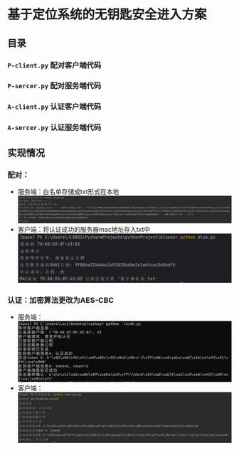# 基于定位系统的无钥匙安全进入方案
## 目录
### `P-client.py` 配对客户端代码
### `P-sercer.py` 配对服务端代码
### `A-client.py` 认证客户端代码
### `A-sercer.py` 认证服务端代码

## 实现情况

### 配对：
* 服务端：白名单存储成txt形式在本地
![服务端](img/f96a513616ad42ea6838814569893ea.png)
* 客户端：将认证成功的服务器mac地址存入txt中
![客户端](img/07a6d6ac27527a8058392bbdbf9dd85.png)

### 认证：加密算法更改为AES-CBC
* 服务端：
![服务端](img/image.png)
* 客户端：
![客户端](img/26ed2c20fb6e3e5e5188d765fb03487.png)

